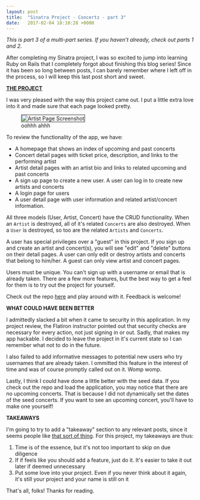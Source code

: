 ```yaml
---
layout: post
title:  "Sinatra Project - Concertz - part 3"
date:   2017-02-04 18:10:28 +0000
---
```



*This is part 3 of a multi-part series. If you haven’t already, check out parts 1 and 2.*

After completing my Sinatra project, I was so excited to jump into learning Ruby on Rails that I completely forgot about finishing this blog series! Since it has been so long between posts, I can barely remember where I left off in the process, so I will keep this last post short and sweet. 

**[THE PROJECT](https://github.com/BeejLuig/concertz-sinatra-project)**

I was very pleased with the way this project came out. I put a little extra love into it and made sure that each page looked pretty. 

<figure>
<img src="http://bjcantlupe.com/img/artist-page.png" alt="Artist Page Screenshot" style="max-width: 500px; border: 2px solid gray;" />
<figcaption>oohhh ahhh</figcaption>
</figure>

To review the functionality of the app, we have: 

* A homepage that shows an index of upcoming and past concerts
* Concert detail pages with ticket price, description, and links to the performing artist
* Artist detail pages with an artist bio and links to related upcoming and past concerts
* A sign up page to create a new user. A user can log in to create new artists and concerts
* A login page for users
* A user detail page with user information and related artist/concert information.

All three models (User, Artist, Concert) have the CRUD functionality. When an `Artist` is destroyed, all of it's related `Concerts` are also destroyed. When a `User` is destroyed, so too are the related `Artists` and `Concerts`.

A user has special privileges over a "guest" in this project. If you sign up and create an artist and concert(s), you will see "edit" and "delete" buttons on their detail pages. A user can only edit or destroy artists and concerts that belong to him/her. A guest can only view artist and concert pages. 

Users must be unique. You can't sign up with a username or email that is already taken. There are a few more features, but the best way to get a feel for them is to try out the project for yourself.

Check out the repo [here](https://github.com/BeejLuig/concertz-sinatra-project) and play around with it. Feedback is welcome!

**WHAT COULD HAVE BEEN BETTER**

I admittedly slacked a bit when it came to security in this application. In my project review, the Flatiron instructor pointed out that security checks are necessary for every action, not just signing in or out. Sadly, that makes my app hackable. I decided to leave the project in it's current state so I can remember what not to do in the future.

I also failed to add informative messages to potential new users who try usernames that are already taken. I ommitted this feature in the interest of time and was of course promptly called out on it. Womp womp.

Lastly, I think I could have done a little better with the seed data. If you check out the repo and load the application, you may notice that there are no upcoming concerts. That is because I did not dynamically set the dates of the seed concerts. If you want to see an upcoming concert, you'll have to make one yourself!

**TAKEAWAYS**

I'm going to try to add a "takeaway" section to any relevant posts, since it seems people like [that sort of thing](http://blog.flatironschool.com/7-hackathon-takeaways-from-devfest-2016/). For this project, my takeaways are thus:
1. Time is of the essence, but it's not too important to skip on due diligence
2. If if feels like you should add a feature, just do it. It's easier to take it out later if deemed unnecessary
3. Put some love into your project. Even if you never think about it again, it's still your project and your name is still on it

That's all, folks! Thanks for reading.
